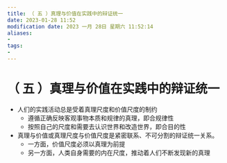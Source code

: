 ```yaml
---
title: （ 五 ）真理与价值在实践中的辩证统一
date: 2023-01-28 11:52
modification date: 2023 一月 28日 星期六 11:52:14
aliases: 
- 
tags: 
- 
---
```


# （ 五 ）真理与价值在实践中的辩证统一

- 人们的实践活动总是受着真理尺度和价值尺度的制约
	- 遵循正确反映客观事物本质和规律的真理，即合规律性
	- 按照自己的尺度和需要去认识世界和改造世界，即合目的性
- 真理与价值或真理尺度与价值尺度是紧密联系、不可分割的辩证统一关系。
	- 一方面，价值尺度必须以真理为前提
	- 另一方面，人类自身需要的内在尺度，推动着人们不断发现新的真理